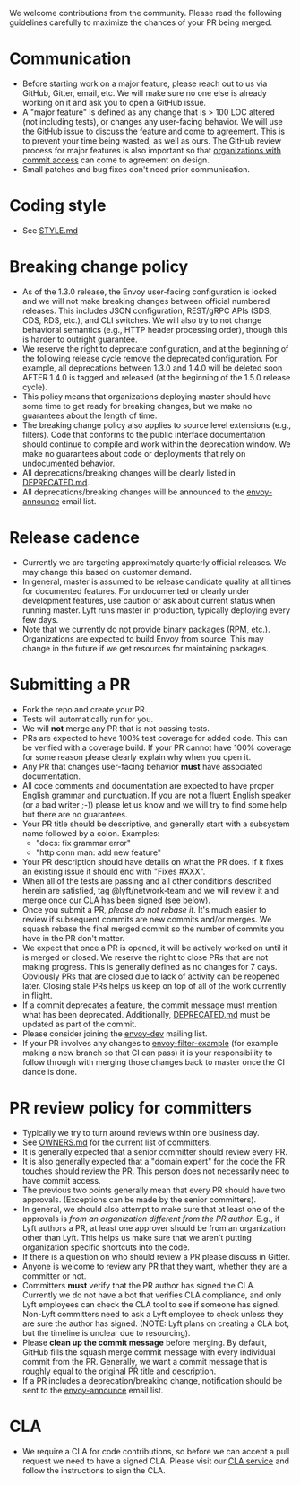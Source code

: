 We welcome contributions from the community. Please read the following guidelines carefully to
maximize the chances of your PR being merged.

# Communication

* Before starting work on a major feature, please reach out to us via GitHub, Gitter,
  email, etc. We will make sure no one else is already working on it and ask you to open a
  GitHub issue.
* A "major feature" is defined as any change that is > 100 LOC altered (not including tests), or
  changes any user-facing behavior. We will use the GitHub issue to discuss the feature and come to
  agreement. This is to prevent your time being wasted, as well as ours. The GitHub review process
  for major features is also important so that [organizations with commit access](OWNERS.md) can
  come to agreement on design.
* Small patches and bug fixes don't need prior communication.

# Coding style

* See [STYLE.md](STYLE.md)

# Breaking change policy

* As of the 1.3.0 release, the Envoy user-facing configuration is locked and we will not make
  breaking changes between official numbered releases. This includes JSON configuration, REST/gRPC
  APIs (SDS, CDS, RDS, etc.), and CLI switches. We will also try to not change behavioral semantics
  (e.g., HTTP header processing order), though this is harder to outright guarantee.
* We reserve the right to deprecate configuration, and at the beginning of the following release
  cycle remove the deprecated configuration. For example, all deprecations between 1.3.0 and 
  1.4.0 will be deleted soon AFTER 1.4.0 is tagged and released (at the beginning of the 1.5.0
  release cycle).
* This policy means that organizations deploying master should have some time to get ready for 
  breaking changes, but we make no guarantees about the length of time.
* The breaking change policy also applies to source level extensions (e.g., filters). Code that
  conforms to the public interface documentation should continue to compile and work within the
  deprecation window. We make no guarantees about code or deployments that rely on undocumented
  behavior.
* All deprecations/breaking changes will be clearly listed in [DEPRECATED.md](DEPRECATED.md).
* All deprecations/breaking changes will be announced to the 
  [envoy-announce](https://groups.google.com/forum/#!forum/envoy-announce) email list.

# Release cadence

* Currently we are targeting approximately quarterly official releases. We may change this based
  on customer demand.
* In general, master is assumed to be release candidate quality at all times for documented
  features. For undocumented or clearly under development features, use caution or ask about
  current status when running master. Lyft runs master in production, typically deploying every
  few days.
* Note that we currently do not provide binary packages (RPM, etc.). Organizations are expected to
  build Envoy from source. This may change in the future if we get resources for maintaining
  packages.

# Submitting a PR

* Fork the repo and create your PR.
* Tests will automatically run for you.
* We will **not** merge any PR that is not passing tests.
* PRs are expected to have 100% test coverage for added code. This can be verified with a coverage
  build. If your PR cannot have 100% coverage for some reason please clearly explain why when you
  open it.
* Any PR that changes user-facing behavior **must** have associated documentation.
* All code comments and documentation are expected to have proper English grammar and punctuation.
  If you are not a fluent English speaker (or a bad writer ;-)) please let us know and we will try
  to find some help but there are no guarantees.
* Your PR title should be descriptive, and generally start with a subsystem name followed by a
  colon. Examples:
  * "docs: fix grammar error"
  * "http conn man: add new feature"
* Your PR description should have details on what the PR does. If it fixes an existing issue it
  should end with "Fixes #XXX".
* When all of the tests are passing and all other conditions described herein are satisfied, tag
  @lyft/network-team and we will review it and merge once our CLA has been signed (see below).
* Once you submit a PR, *please do not rebase it*. It's much easier to review if subsequent commits
  are new commits and/or merges. We squash rebase the final merged commit so the number of commits
  you have in the PR don't matter.
* We expect that once a PR is opened, it will be actively worked on until it is merged or closed.
  We reserve the right to close PRs that are not making progress. This is generally defined as no
  changes for 7 days. Obviously PRs that are closed due to lack of activity can be reopened later.
  Closing stale PRs helps us keep on top of all of the work currently in flight.
* If a commit deprecates a feature, the commit message must mention what has been deprecated.
  Additionally, [DEPRECATED.md](DEPRECATED.md) must be updated as part of the commit.
* Please consider joining the [envoy-dev](https://groups.google.com/forum/#!forum/envoy-dev)
  mailing list.
* If your PR involves any changes to 
  [envoy-filter-example](https://github.com/envoyproxy/envoy-filter-example) (for example making a new
  branch so that CI can pass) it is your responsibility to follow through with merging those
  changes back to master once the CI dance is done.

# PR review policy for committers

* Typically we try to turn around reviews within one business day.
* See [OWNERS.md](OWNERS.md) for the current list of committers.
* It is generally expected that a senior committer should review every PR.
* It is also generally expected that a "domain expert" for the code the PR touches should review the
  PR. This person does not necessarily need to have commit access.
* The previous two points generally mean that every PR should have two approvals. (Exceptions can
  be made by the senior committers).
* In general, we should also attempt to make sure that at least one of the approvals is *from an
  organization different from the PR author.* E.g., if Lyft authors a PR, at least one approver
  should be from an organization other than Lyft. This helps us make sure that we aren't putting
  organization specific shortcuts into the code.
* If there is a question on who should review a PR please discuss in Gitter.
* Anyone is welcome to review any PR that they want, whether they are a committer or not.
* Committers **must** verify that the PR author has signed the CLA. Currently we do not have a
  bot that verifies CLA compliance, and only Lyft employees can check the CLA tool to see if
  someone has signed. Non-Lyft committers need to ask a Lyft employee to check unless they are sure
  the author has signed. (NOTE: Lyft plans on creating a CLA bot, but the timeline is unclear due
  to resourcing).
* Please **clean up the commit message** before merging. By default, GitHub fills the squash merge
  commit message with every individual commit from the PR. Generally, we want a commit message
  that is roughly equal to the original PR title and description.
* If a PR includes a deprecation/breaking change, notification should be sent to the 
  [envoy-announce](https://groups.google.com/forum/#!forum/envoy-announce) email list.

# CLA

* We require a CLA for code contributions, so before we can accept a pull request we need
  to have a signed CLA. Please visit our [CLA service](https://oss.lyft.com/cla) and follow
  the instructions to sign the CLA.
